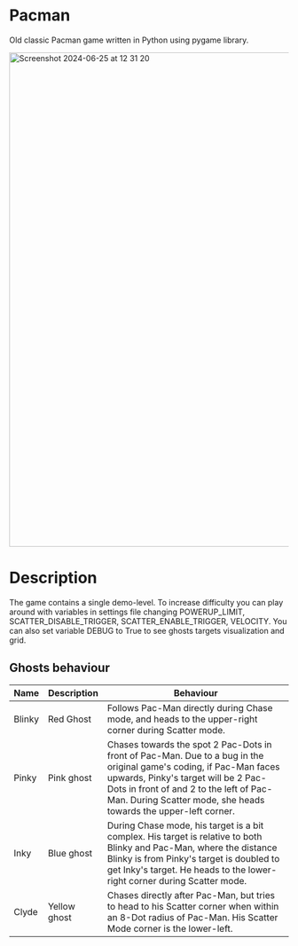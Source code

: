 # Pacman

Old classic Pacman game written in Python using pygame library.

 <img width="892" alt="Screenshot 2024-06-25 at 12 31 20" src="https://github.com/MathMark/PacMan/assets/13971845/19fa8ce2-a5ed-4cb2-81d6-0130cdf5268e">

# Description

The game contains a single demo-level. To increase difficulty you can play around with variables in settings file changing POWERUP_LIMIT, SCATTER_DISABLE_TRIGGER, SCATTER_ENABLE_TRIGGER, VELOCITY. You can also set 
variable DEBUG to True to see ghosts targets visualization and grid.

## Ghosts behaviour

| Name   | Description  | Behaviour                                                                                                                                                                                                                                                               |
|--------|--------------|-------------------------------------------------------------------------------------------------------------------------------------------------------------------------------------------------------------------------------------------------------------------------|
| Blinky | Red Ghost    | Follows Pac-Man directly during Chase mode, and heads to the upper-right corner during Scatter mode.                                                                                                                                                                    |
| Pinky  | Pink ghost   | Chases towards the spot 2 Pac-Dots in front of Pac-Man. Due to a bug in the original game's coding, if Pac-Man faces upwards, Pinky's target will be 2 Pac-Dots in front of and 2 to the left of Pac-Man. During Scatter mode, she heads towards the upper-left corner. |
| Inky   | Blue ghost   | During Chase mode, his target is a bit complex. His target is relative to both Blinky and Pac-Man, where the distance Blinky is from Pinky's target is doubled to get Inky's target. He heads to the lower-right corner during Scatter mode.                            |
| Clyde  | Yellow ghost | Chases directly after Pac-Man, but tries to head to his Scatter corner when within an 8-Dot radius of Pac-Man. His Scatter Mode corner is the lower-left.                                                                                                               |

